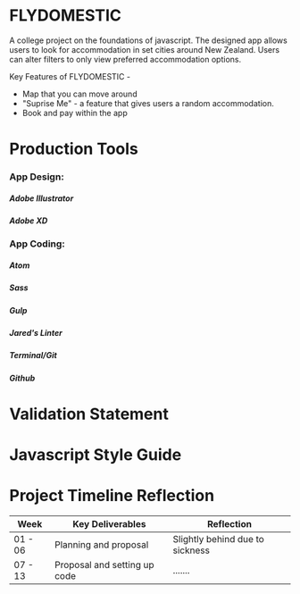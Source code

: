 # FLYDOMESTIC
A college project on the foundations of javascript. The designed app allows users to look for accommodation in set cities around New Zealand. Users can alter filters to only view preferred accommodation options.

Key Features of FLYDOMESTIC -
* Map that you can move around
* "Suprise Me" - a feature that gives users a random accommodation.
* Book and pay within the app

# Production Tools
### App Design:
##### Adobe Illustrator
##### Adobe XD

### App Coding:
##### Atom
##### Sass
##### Gulp
##### Jared's Linter
##### Terminal/Git
##### Github


# Validation Statement
# Javascript Style Guide

# Project Timeline Reflection
Week | Key Deliverables | Reflection
------------ | ------------- | -------------
01 - 06 | Planning and proposal | Slightly behind due to sickness
07 - 13 | Proposal and setting up code | .......
